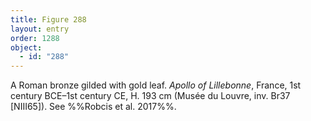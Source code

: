 ```yaml
---
title: Figure 288
layout: entry
order: 1288
object:
  - id: "288"
---
```


A Roman bronze gilded with gold leaf. *Apollo of Lillebonne*, France, 1st century BCE–1st century CE, H. 193 cm (Musée du Louvre, inv. Br37 [NIII65]). See %%Robcis et al. 2017%%.
